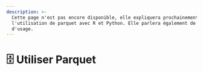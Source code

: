 ```yaml
---
description: >-
  Cette page n'est pas encore disponible, elle expliquera prochainement
  l'utilisation de parquet avec R et Python. Elle parlera également de ses cas
  d'usage.
---
```


# 🗄 Utiliser Parquet

